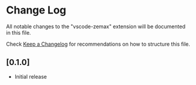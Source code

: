 # Change Log

All notable changes to the "vscode-zemax" extension will be documented in this file.

Check [Keep a Changelog](http://keepachangelog.com/) for recommendations on how to structure this file.

## [0.1.0]

- Initial release